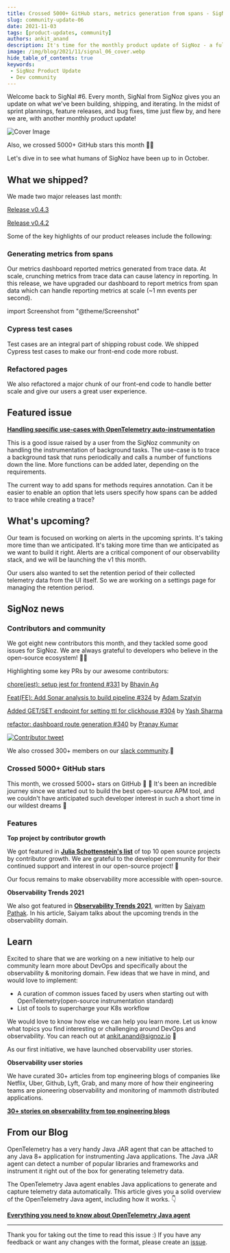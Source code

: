 ```yaml
---
title: Crossed 5000+ GitHub stars, metrics generation from spans - SigNal 06
slug: community-update-06
date: 2021-11-03
tags: [product-updates, community]
authors: ankit_anand
description: It's time for the monthly product update of SigNoz - a full-stack open-source and observability tool. Find out what we've been upto at SigNoz during October, 2021.
image: /img/blog/2021/11/signal_06_cover.webp
hide_table_of_contents: true
keywords:
 - SigNoz Product Update
 - Dev community
---
```

<head>
  <link rel="canonical" href="https://signoz.io/blog/community-update-06/"/>
</head>

Welcome back to SigNal #6. Every month, SigNal from SigNoz gives you an update on what we've been building, shipping, and iterating. In the midst of sprint plannings, feature releases, and bug fixes, time just flew by, and here we are, with another monthly product update!

<!--truncate-->

![Cover Image](/img/blog/2021/11/signal_06_cover.webp)

Also, we crossed 5000+ GitHub stars this month 🚀😎

Let's dive in to see what humans of SigNoz have been up to in October.

## What we shipped?
We made two major releases last month:

[Release v0.4.3](https://github.com/SigNoz/signoz/releases/tag/v0.4.3)

[Release v0.4.2](https://github.com/SigNoz/signoz/releases/tag/v0.4.2)

Some of the key highlights of our product releases include the following:

### Generating metrics from spans

Our metrics dashboard reported metrics generated from trace data. At scale, crunching metrics from trace data can cause latency in reporting. In this release, we have upgraded our dashboard to report metrics from span data which can handle reporting metrics at scale (~1 mn events per second).

import Screenshot from "@theme/Screenshot"

<Screenshot
   alt="Metrics dashboard"
   height={500}
   src="/img/blog/2021/11/metrics_dashboard.webp"
   title="Metrics dashboard"
   width={700}
/>

### Cypress test cases

Test cases are an integral part of shipping robust code. We shipped Cypress test cases to make our front-end code more robust.

### Refactored pages

We also refactored a major chunk of our front-end code to handle better scale and give our users a great user experience.

## Featured issue

**[Handling specific use-cases with OpenTelemetry auto-instrumentation](https://github.com/SigNoz/signoz/issues/345)**

This is a good issue raised by a user from the SigNoz community on handling the instrumentation of background tasks. The use-case is to trace a background task that runs periodically and calls a number of functions down the line. More functions can be added later, depending on the requirements.

The current way to add spans for methods requires annotation. Can it be easier to enable an option that lets users specify how spans can be added to trace while creating a trace?

## What's upcoming?

Our team is focused on working on alerts in the upcoming sprints. It's taking more time than we anticipated. It's taking more time than we anticipated as we want to build it right. Alerts are a critical component of our observability stack, and we will be launching the v1 this month.

Our users also wanted to set the retention period of their collected telemetry data from the UI itself. So we are working on a settings page for managing the retention period.

<Screenshot
   alt="Retention settings page"
   height={500}
   src="/img/blog/2021/11/metrics_dashboard.webp"
   title="Here's a sneak peek of the retention settings page"
   width={700}
/>

## SigNoz news

### Contributors and community

We got eight new contributors this month, and they tackled some good issues for SigNoz. We are always grateful to developers who believe in the open-source ecosystem! 🥳🚀

Highlighting some key PRs by our awesome contributors:

[chore(jest): setup jest for frontend #331](https://github.com/SigNoz/signoz/pull/331) by [Bhavin Ag](https://github.com/SigNoz/signoz/pull/331)

[Feat(FE): Add Sonar analysis to build pipeline #324](https://github.com/SigNoz/signoz/pull/324) by [Adam Szatyin](https://github.com/szatyinadam)

[Added GET/SET endpoint for setting ttl for clickhouse #304](https://github.com/SigNoz/signoz/pull/304) by [Yash Sharma](https://github.com/yashrsharma44)

[refactor: dashboard route generation #340](https://github.com/SigNoz/signoz/pull/340) by [Pranay Kumar](https://github.com/pranayrauthu)

<div class="text--center">

[![Contributor tweet](/img/blog/2021/11/contributor_tweet.webp)](https://twitter.com/estee_tey/status/1453294489167085577)

</div>

We also crossed 300+ members on our [slack community](https://bit.ly/signoz-slack).🥳

### **Crossed 5000+ GitHub stars**

This month, we crossed 5000+ stars on GitHub 🚀 🎉 It's been an incredible journey since we started out to build the best open-source APM tool, and we couldn't have anticipated such developer interest in such a short time in our wildest dreams 🥳

<Screenshot
   alt="GitHub stargazers graph"
   height={500}
   src="/img/blog/2021/11/5000_stargazers.webp"
   title="Crossed 50000 GitHub stars"
   width={700}
/>

### Features

**Top project by contributor growth**

We got featured in **[Julia Schottenstein's list](https://osschott.metabaseapp.com/public/dashboard/ece8baa7-77fe-4246-abea-4b4d94896631)** of top 10 open source projects by contributor growth. We are grateful to the developer community for their continued support and interest in our open-source project! 🤗

Our focus remains to make observability more accessible with open-source.

<Screenshot
   alt="OSS projects contributor growth"
   height={500}
   src="/img/blog/2021/11/contributor_growth.webp"
   title="SigNoz is a top OSS project by contributor growth"
   width={700}
/>

**Observability Trends 2021**

We also got featured in **[Observability Trends 2021](https://www.civo.com/blog/observability-trends-2021)**, written by [Saiyam Pathak](https://twitter.com/SaiyamPathak). In his article, Saiyam talks about the upcoming trends in the observability domain.

## Learn

Excited to share that we are working on a new initiative to help our community learn more about DevOps and specifically about the observability & monitoring domain.  Few ideas that we have in mind, and would love to implement:

- A curation of common issues faced by users when starting out with OpenTelemetry(open-source instrumentation standard)
- List of tools to supercharge your K8s workflow

We would love to know how else we can help you learn more. Let us know what topics you find interesting or challenging around DevOps and observability. You can reach out at ankit.anand@signoz.io 🙌

As our first initiative, we have launched observability user stories.

**Observability user stories**

We have curated 30+ articles from top engineering blogs of companies like Netflix, Uber, Github, Lyft, Grab, and many more of how their engineering teams are pioneering observability and monitoring of mammoth distributed applications.

**[30+ stories on observability from top engineering blogs](https://signoz.io/learn/user-stories)**

## From our Blog

OpenTelemetry has a very handy Java JAR agent that can be attached to any Java 8+ application for instrumenting Java applications. The Java JAR agent can detect a number of popular libraries and frameworks and instrument it right out of the box for generating telemetry data.

The OpenTelemetry Java agent enables Java applications to generate and capture telemetry data automatically. This article gives you a solid overview of the OpenTelemetry Java agent, including how it works. 👇

**[Everything you need to know about OpenTelemetry Java agent](https://signoz.io/opentelemetry/java-agent/)**

---

Thank you for taking out the time to read this issue :) If you have any feedback or want any changes with the format, please create an [issue](https://github.com/SigNoz/signoz/issues).